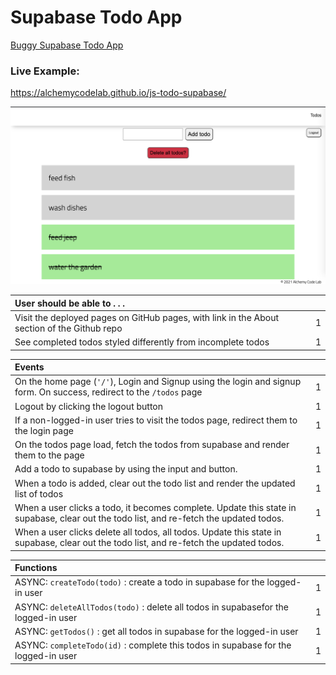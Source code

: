 # Supabase Todo App

[Buggy Supabase Todo App](https://github.com/alchemycodelab/buggy-js-todo-supabase)

### Live Example:
https://alchemycodelab.github.io/js-todo-supabase/

![](./assets/todos.png)

| User should be able to . . .                                                         |             |
| :----------------------------------------------------------------------------------- | ----------: |
| Visit the deployed pages on GitHub pages, with link in the About section of the Github repo |    1 |
| See completed todos styled differently from incomplete todos                                   |        1 |

| Events                                                                                |             |
| :----------------------------------------------------------------------------------- | ----------: |
| On the home page (`'/'`), Login and Signup using the login and signup form. On success, redirect to the `/todos` page   |        1 |
| Logout by clicking the logout button                                                       |        1 |
| If a non-logged-in user tries to visit the todos page, redirect them to the login page     |       1 |
| On the todos page load, fetch the todos from supabase and render them to the page         |        1 |
| Add a todo to supabase by using the input and button.                                     |        1 |
| When a todo is added, clear out the todo list and render the updated list of todos        |        1 |
| When a user clicks a todo, it becomes complete. Update this state in supabase, clear out the todo list, and re-fetch the updated todos.        |        1 |
| When a user clicks delete all todos, all todos. Update this state in supabase, clear out the todo list, and re-fetch the updated todos.        |        1 |


| Functions                                                                                |             |
| :----------------------------------------------------------------------------------- | ----------: |
| ASYNC: `createTodo(todo)` : create a todo in supabase for the logged-in user |1|
| ASYNC: `deleteAllTodos(todo)` : delete all todos  in supabasefor the logged-in user |1|
| ASYNC: `getTodos()` : get all todos in supabase for the logged-in user |1|
| ASYNC: `completeTodo(id)` : complete this todos in supabase for the logged-in user |1|
